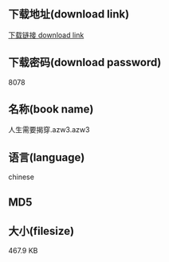 ## 下载地址(download link)
[下载链接 download link](https://tutu365.netlify.app/?s=%E4%BA%BA%E7%94%9F%E9%9C%80%E8%A6%81%E6%8F%AD%E7%A9%BF.azw3)

## 下载密码(download password)
8078

## 名称(book name)
人生需要揭穿.azw3.azw3

## 语言(language)
chinese

## MD5


## 大小(filesize)
467.9 KB
